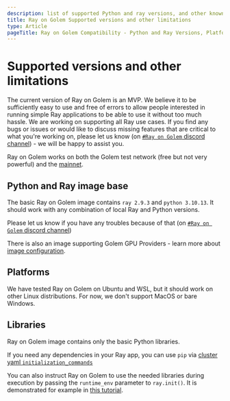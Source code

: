 ```yaml
---
description: list of supported Python and ray versions, and other known issues
title: Ray on Golem Supported versions and other limitations
type: Article
pageTitle: Ray on Golem Compatibility - Python and Ray Versions, Platform Support, and Limitations
---
```


# Supported versions and other limitations

The current version of Ray on Golem is an MVP. We believe it to be sufficiently easy to use and free of errors to allow people interested in running simple Ray applications to be able to use it without too much hassle.
We are working on supporting all Ray use cases. 
If you find any bugs or issues or would like to discuss missing features
that are critical to what you're working on, please let us know
(on [`#Ray on Golem` discord channel](https://chat.golem.network/)) - 
we will be happy to assist you.

Ray on Golem works on both the Golem test network (free but not very powerful) 
and the [mainnet](/docs/creators/ray/mainnet).

## Python and Ray image base

The basic Ray on Golem image contains `ray 2.9.3` and `python 3.10.13`.
It should work with any combination of local Ray and Python versions.

Please let us know if you have any troubles because of that (on [`#Ray on Golem` discord channel](https://chat.golem.network/))

There is also an image supporting Golem GPU Providers - learn more about [image configuration](/docs/creators/ray/cluster-yaml#image-tag-and-image-hash).

## Platforms

We have tested Ray on Golem on Ubuntu and WSL, but it should work on other Linux distributions. For now, we don't support MacOS or bare Windows.

## Libraries

Ray on Golem image contains only the basic Python libraries.

If you need any dependencies in your Ray app,
you can use `pip` via [cluster yaml `initialization_commands`](/docs/creators/ray/cluster-yaml#initializationcommands)

You can also instruct Ray on Golem to use the needed libraries during execution by passing the `runtime_env` parameter to `ray.init()`.
It is demonstrated for example in [this tutorial](/docs/creators/ray/conversion-to-ray-on-golem-tutorial#passendplaylibraryrequirementtoray).

